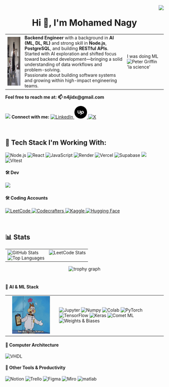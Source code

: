 <img align="right" src="https://visitor-badge.laobi.icu/badge?page_id=mohamednaji7.mohamednaji7&" />


<h1 align="center">Hi 👋, I'm Mohamed Nagy</h1>




  
<table>
  <tr>
    <td>
      <img src="assets/lgtm-looks-good-to-me.gif" width="165" height="155" alt="LGTM code review" />
    </td>
    <td>
      <strong>Backend Engineer</strong> with a background in <strong>AI (ML, DL, RL)</strong> and strong skill in 
      <strong>Node.js</strong>, <strong>PostgreSQL</strong>, and building <strong>RESTful APIs</strong>.<br />
      Started with AI exploration and shifted focus toward backend development—bringing a solid understanding of 
      data workflows and problem-solving.<br />
      Passionate about building software systems and growing within high-impact engineering teams.
    </td>
    <td>
      I was doing ML <img src="assets/la-science.gif" width="165" height="145" alt="Peter Griffin 'la science'" />  
    
  </td>
  </tr>
</table>




<p align="left">
  <span><strong>Feel free to reach me at:  📫  n4jidx@gmail.com  </strong></span>  
   
  <img src="https://tenor.com/view/bitcoin-call-call-me-call-me-sticker-call-me-sticker-design-gif-12054832765632269546.gif" width="25" highet="25"> **Connect with me:**    <a href="https://www.linkedin.com/in/mohamed-naji/" target="_blank">
    <img src="https://linkedin.com/favicon.ico" alt="LinkedIn" height="40px" width="40px" />
  </a>
  <a href="https://www.upwork.com/freelancers/~01e69dc586f1332a26" target="_blank">
    <img src="assets/upwork_icon.png" alt="Upwork" height="40px" width="40px" />
  </a>
  <a href="https://x.com/DxN4ji" target="_blank">
    <img src="https://x.com/favicon.ico" alt="X" height="40px" width="40px" />
  </a>
</p>

<br />

## 🚀 Tech Stack I'm Working With:

<p>
  <img alt="Node.js" src="https://img.shields.io/badge/Node.js-43853D?style=for-the-badge&logo=node.js&logoColor=white" />
  <img alt="React" src="https://img.shields.io/badge/React-20232A?style=for-the-badge&logo=react&logoColor=white" />
  <img alt="JavaScript" src="https://img.shields.io/badge/JavaScript-323330?style=for-the-badge&logo=javascript&logoColor=F7DF1E" />
  <img alt="Render" src="https://img.shields.io/badge/Render-46E3B7?style=for-the-badge&logo=render&logoColor=black" />
  <img alt="Vercel" src="https://img.shields.io/badge/Vercel-000000?style=for-the-badge&logo=vercel&logoColor=white" />
  <img alt="Supabase" src="https://img.shields.io/badge/Supabase-181818?style=for-the-badge&logo=supabase&logoColor=white" />
  <img src="https://go-skill-icons.vercel.app/api/icons?i=express,typescript,vite,npm,postgresql" height="40"/> 
  <img alt="Vitest" src="https://img.shields.io/badge/Vitest-%236E9F18?style=for-the-badge&logo=Vitest&logoColor=%23fcd703" />

</p>



#### 🛠️ Dev 

<p> 
  <img src="https://skillicons.dev/icons?i=git,vscode,bash,ubuntu,java,python" height="40" />
</p>


#### 🛠️ Coding Accounts

<p>
  <!-- LeetCode -->
  <a href="https://leetcode.com/u/mohamed-nagy/" target="_blank">
    <img src="https://leetcode.com/favicon.ico" alt="LeetCode" height="30px" width="30px" />
  </a>
  <!-- Codecrafters -->
  <a href="https://app.codecrafters.io/users/mohamednaji7" target="_blank">
    <img src="https://codecrafters.io/favicon.ico" alt="Codecrafters" height="30px" width="30px" />
  </a>
  <!-- Kaggle -->
  <a href="https://www.kaggle.com/mohamedahmednaji" target="_blank">
    <img src="https://kaggle.com/favicon.ico" alt="Kaggle" height="30px" width="30px" />
  </a>
  <!-- Hugging Face -->
  <a href="https://huggingface.co/n4jiDX" target="_blank">
    <img src="https://huggingface.co/favicon.ico" alt="Hugging Face" height="30px" width="30px" />
  </a>
</p>  


<br />


## 📊 Stats

<table>
  <tr>
    <td valign="top" width="50%">
      <img src="https://github-readme-stats.vercel.app/api?username=mohamednaji7&hide_title=True&hide_rank=false&show_icons=true&include_all_commits=false&count_private=true&disable_animations=false&show=reviews,prs_merged,issues&theme=github_dark&locale=en&hide_border=true&order=1" alt="GitHub Stats" /><br>
      <img src="https://github-readme-stats.vercel.app/api/top-langs?username=mohamednaji7&locale=en&hide_title=false&layout=compact&card_width=320&langs_count=5&theme=blue-green&hide_border=true&order=2" alt="Top Languages" />
    </td>
    <td valign="top" width="50%">
      <img src="https://leetcard.jacoblin.cool/mohamed-nagy?theme=dark&font=Scada&ext=activity" alt="LeetCode Stats" />
    </td>
  </tr>
</table>





<div align="center">
  <img src="https://github-profile-trophy.vercel.app?username=mohamednaji7&theme=dracula&column=8&row=1&margin-w=8&margin-h=15&no-bg=true&no-frame=true&order=4" height="150" alt="trophy graph"  />

</div>  


<!-- <img src="https://github-profile-summary-cards.vercel.app/api/cards/profile-details?username=mohamednaji7&theme=default" /> -->

# 


#### 🤖 AI & ML Stack

<table>
  <tr>
    <td align="center" width="150px">
      <img src="assets/see-this-this-is-science.gif" width="120" height="120" /> 
    </td>
    <td>
      <p>
        <img alt="Jupyter" src="https://img.shields.io/badge/Jupyter-F37626?style=for-the-badge&logo=jupyter&logoColor=white" />
        <img alt="Numpy" src="https://img.shields.io/badge/Numpy-777BB4?style=for-the-badge&logo=numpy&logoColor=white" />
        <img alt="Colab" src="https://img.shields.io/badge/Colab-F9AB00?style=for-the-badge&logo=googlecolab&color=525252" />
        <img alt="PyTorch" src="https://img.shields.io/badge/PyTorch-EE4C2C?style=for-the-badge&logo=pytorch&logoColor=white" />
        <img alt="TensorFlow" src="https://img.shields.io/badge/TensorFlow-FF6F00?style=for-the-badge&logo=tensorflow&logoColor=white" />
        <img alt="Keras" src="https://img.shields.io/badge/Keras-FF0000?style=for-the-badge&logo=keras&logoColor=white" />
        <img alt="Comet ML" src="https://custom-icon-badges.demolab.com/badge/comet%20ml-262c3e?style=for-the-badge&logo=logo_comet_ml&logoColor=black" />
        <img alt="Weights & Biases" src="https://img.shields.io/badge/Weights_&_Biases-FFBE00?style=for-the-badge&logo=WeightsAndBiases&logoColor=white" />
      </p>
    </td>
  </tr>
</table>

#### 🧠 Computer Architecture

  <img alt="VHDL" src="https://img.shields.io/badge/VHDL-9E1B32?style=for-the-badge&logoColor=white" />


#### 🧰 Other Tools & Productivity

<p>
  <img alt="Notion" src="https://img.shields.io/badge/Notion-000000?style=for-the-badge&logo=notion&logoColor=white" />
  <img alt="Trello" src="https://img.shields.io/badge/Trello-0052CC?style=for-the-badge&logo=trello&logoColor=white" />
  <img alt="Figma" src="https://img.shields.io/badge/Figma-F24E1E?style=for-the-badge&logo=figma&logoColor=white" />
  <img alt="Miro" src="https://img.shields.io/badge/Miro-F7C922?style=for-the-badge&logo=Miro&logoColor=050036" />
  <img src="https://upload.wikimedia.org/wikipedia/commons/2/21/Matlab_Logo.png" alt="matlab" width="30" height="30"/> </a> <a href="https://opencv.org/" target="_blank" rel="noreferrer">
</p>